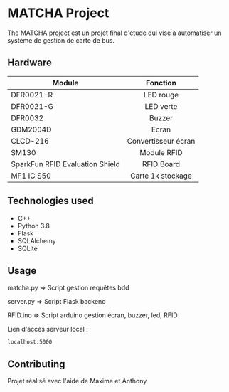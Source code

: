 # MATCHA Project

The MATCHA project est un projet final d'étude qui vise à automatiser un système de gestion de carte de bus.

## Hardware

| Module                          |       Fonction      |
|---------------------------------|:-------------------:|
| DFR0021-R                       | LED rouge           |
| DFR0021-G                       | LED verte           |
| DFR0032                         | Buzzer              |
| GDM2004D                        | Ecran               |
| CLCD-216                        | Convertisseur écran |
| SM130                           | Module RFID         |
| SparkFun RFID Evaluation Shield | RFID Board          |
| MF1 IC S50                      | Carte 1k stockage   |

## Technologies used

* C++
* Python 3.8
* Flask
* SQLAlchemy
* SQLite

## Usage

matcha.py => Script gestion requêtes bdd

server.py => Script Flask backend

RFID.ino => Script arduino gestion écran, buzzer, led, RFID

Lien d'accès serveur local :

```
localhost:5000
```

## Contributing
Projet réalisé avec l'aide de Maxime et Anthony
